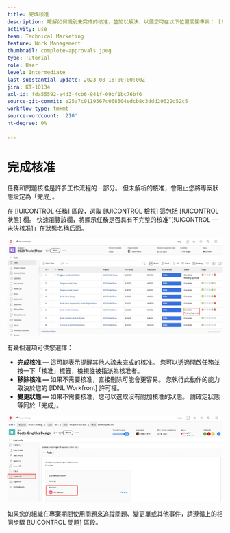 ```yaml
---
title: 完成核准
description: 瞭解如何識別未完成的核准，並加以解決，以便您可在以下位置關閉專案： [!DNL  Workfront].
activity: use
team: Technical Marketing
feature: Work Management
thumbnail: complete-approvals.jpeg
type: Tutorial
role: User
level: Intermediate
last-substantial-update: 2023-08-16T00:00:00Z
jira: KT-10134
exl-id: fda55592-e4d3-4cb6-941f-09bf1bc76bf6
source-git-commit: e25a7c0119567c068504edcb8c3ddd29622d52c5
workflow-type: tm+mt
source-wordcount: '210'
ht-degree: 0%

---
```


# 完成核准

任務和問題核准是許多工作流程的一部分。 但未解析的核准，會阻止您將專案狀態設定為「完成」。

在 [!UICONTROL 任務] 區段，選取 [!UICONTROL 檢視] 這包括 [!UICONTROL 狀態] 欄。 快速瀏覽該欄，將顯示任務是否具有不完整的核准&quot;[!UICONTROL  — 未決核准]」在狀態名稱后面。

![顯示未完成核准的專案](assets/approval-pending.png)

有幾個選項可供您選擇：

* **完成核准 —** 這可能表示提醒其他人該未完成的核准。 您可以透過開啟任務並按一下「核准」標籤，檢視誰被指派為核准者。
* **移除核准 —** 如果不需要核准，直接刪除可能會更容易。 您執行此動作的能力取決於您的 [!DNL Workfront] 許可權。
* **變更狀態 —** 如果不需要核准，您可以選取沒有附加核准的狀態。 請確定狀態等同於「完成」。

![顯示任務核准者的專案](assets/task-approvers.png)

如果您的組織在專案期間使用問題來追蹤問題、變更單或其他事件，請遵循上的相同步驟 [!UICONTROL 問題] 區段。
